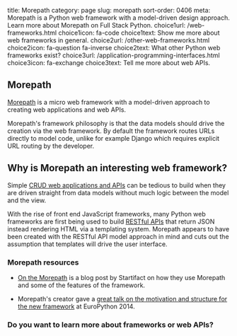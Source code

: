 title: Morepath
category: page
slug: morepath
sort-order: 0406
meta: Morepath is a Python web framework with a model-driven design approach. Learn more about Morepath on Full Stack Python. 
choice1url: /web-frameworks.html
choice1icon: fa-code
choice1text: Show me more about web frameworks in general.
choice2url: /other-web-frameworks.html
choice2icon: fa-question fa-inverse
choice2text: What other Python web frameworks exist?
choice3url: /application-programming-interfaces.html
choice3icon: fa-exchange
choice3text: Tell me more about web APIs.


## Morepath
[Morepath](http://morepath.readthedocs.org/en/latest/) is a micro web 
framework with a model-driven approach to creating web applications and web
APIs.

Morepath's framework philosophy is that the data models should drive the
creation via the web framework. By default the framework routes URLs directly 
to model code, unlike for example Django which requires explicit URL routing
by the developer.


## Why is Morepath an interesting web framework?
Simple [CRUD web applications and APIs](http://en.wikipedia.org/wiki/Create,_read,_update_and_delete) 
can be tedious to build when they are driven straight from data models without
much logic between the model and the view. 

With the rise of front end JavaScript frameworks, many Python web frameworks 
are first being used to build 
[RESTful APIs](/application-programming-interfaces.html) that return JSON
instead rendering HTML via a templating system. Morepath appears to have 
been created with the RESTful API model approach in mind and cuts out the 
assumption that templates will drive the user interface.


### Morepath resources
* [On the Morepath](http://blog.startifact.com/posts/on-the-morepath.html)
  is a blog post by Startifact on how they use Morepath and some of the
  features of the framework.

* Morepath's creator gave a 
  [great talk on the motivation and structure for the new framework](https://www.youtube.com/watch?v=gyDKMAWPyuY) 
  at EuroPython 2014.


### Do you want to learn more about frameworks or web APIs?
